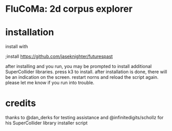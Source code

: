 # FluCoMa: 2d corpus explorer


# installation
install with

;install https://github.com/jaseknighter/futurespast

after installing and you run, you may be prompted to install additional SuperCollider libraries. press k3 to install. after installation is done, there will be an indication on the screen. restart norns and reload the script again. please let me know if you run into trouble.

# credits
thanks to @dan_derks for testing assistance and @infinitedigits/schollz for his SuperCollider library installer script